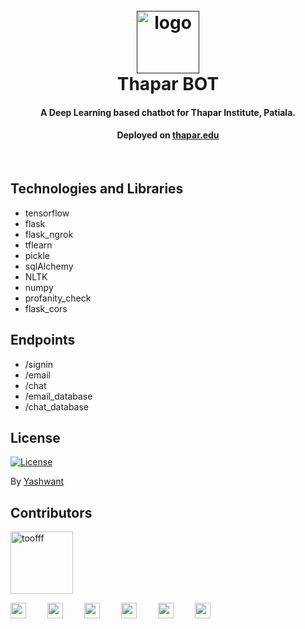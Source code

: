 <h1 align="center">
  <br>
  <a href=""><img src="https://raw.githubusercontent.com/meyash/thapar_bot/master/static/img/logo.png" alt="logo" width="100"></a>
  <br>
    Thapar BOT
  <br>
</h1>

<h4 align="center">A Deep Learning based chatbot for Thapar Institute, Patiala.</h4>
<h4 align="center">Deployed on <a href="http://thapar.edu">thapar.edu</a></h4>
<br />

## Technologies and Libraries

- tensorflow
- flask
- flask_ngrok
- tflearn
- pickle
- sqlAlchemy
- NLTK
- numpy
- profanity_check
- flask_cors

## Endpoints

- /signin
- /email
- /chat
- /email_database
- /chat_database

## License

[![License](https://img.shields.io/badge/license-MIT-blue.svg)](/LICENSE)

By [Yashwant](https://github.com/meyash)

## Contributors

<img src="https://avatars3.githubusercontent.com/u/21121279?s=460&u=f0450278b2b569c4443ab8ee03f9dff7015da5bf&v=4" width="100px;" alt="toofff"/><br />

<a href="https://meyash.xyz/" style="margin-right:30px;"><img src="https://meyash.xyz/assets/icons/siteicon.png" width="25"></a>
<a href="https://meyash.xyz/resume.pdf" style="margin-right:30px;"><img src="https://cdn.jsdelivr.net/npm/simple-icons@v3/icons/libreoffice.svg" width="25"></a> 
<a href="https://www.linkedin.com/in/meyash21/" style="margin-right:30px;"><img src="https://cdn.jsdelivr.net/npm/simple-icons@v3/icons/linkedin.svg" width="25"></a>
<a href="https://twitter.com/meyash21" style="margin-right:30px;"><img src="https://cdn.jsdelivr.net/npm/simple-icons@v3/icons/twitter.svg" width="25"></a>
<a href="https://www.instagram.com/meyash21/" style="margin-right:30px;"><img src="https://cdn.jsdelivr.net/npm/simple-icons@v3/icons/instagram.svg" width="25"></a>
<a href="https://www.codechef.com/users/meyash21" style="margin-right:30px;"><img src="https://cdn.jsdelivr.net/npm/simple-icons@v3/icons/codechef.svg" width="25"></a>  
